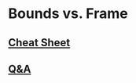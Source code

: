 
# Bounds vs. Frame

## [Cheat Sheet](https://github.com/JoJoDevAdventure/Swift-Interview/tree/main/Bounds%20vs.%20Frame/Cheat%20Sheet)

## [Q&A](https://github.com/JoJoDevAdventure/Swift-Interview/tree/main/Bounds%20vs.%20Frame/Interview%20Questions)
